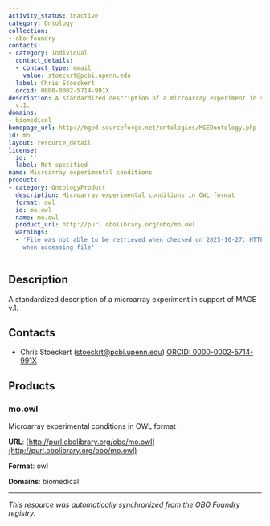 ```yaml
---
activity_status: inactive
category: Ontology
collection:
- obo-foundry
contacts:
- category: Individual
  contact_details:
  - contact_type: email
    value: stoeckrt@pcbi.upenn.edu
  label: Chris Stoeckert
  orcid: 0000-0002-5714-991X
description: A standardized description of a microarray experiment in support of MAGE
  v.1.
domains:
- biomedical
homepage_url: http://mged.sourceforge.net/ontologies/MGEDontology.php
id: mo
layout: resource_detail
license:
  id: ''
  label: Not specified
name: Microarray experimental conditions
products:
- category: OntologyProduct
  description: Microarray experimental conditions in OWL format
  format: owl
  id: mo.owl
  name: mo.owl
  product_url: http://purl.obolibrary.org/obo/mo.owl
  warnings:
  - 'File was not able to be retrieved when checked on 2025-10-27: HTTP 404 error
    when accessing file'
---
```

## Description

A standardized description of a microarray experiment in support of MAGE v.1.

## Contacts

- Chris Stoeckert (stoeckrt@pcbi.upenn.edu) [ORCID: 0000-0002-5714-991X](https://orcid.org/0000-0002-5714-991X)

## Products

### mo.owl

Microarray experimental conditions in OWL format

**URL**: [http://purl.obolibrary.org/obo/mo.owl](http://purl.obolibrary.org/obo/mo.owl)

**Format**: owl

**Domains**: biomedical

---

*This resource was automatically synchronized from the OBO Foundry registry.*